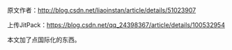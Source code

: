 原文作者：http://blog.csdn.net/liaoinstan/article/details/51023907

上传JitPack：https://blog.csdn.net/qq_24398367/article/details/100532954

本文加了点国际化的东西。
